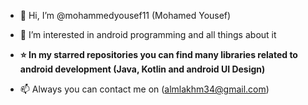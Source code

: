 
- 👋 Hi, I’m @mohammedyousef11 (Mohamed Yousef)

- 👀 I’m interested in android programming and all things about it

- **⭐ In my starred repositories you can find many libraries related to android development (Java, Kotlin and android UI Design)** 

- 📫 Always you can contact me on (almlakhm34@gmail.com)

<!---
mohammedyousef11/mohammedyousef11 is a ✨ special ✨ repository because its `README.md` (this file) appears on your GitHub profile.
You can click the Preview link to take a look at your changes.
--->
